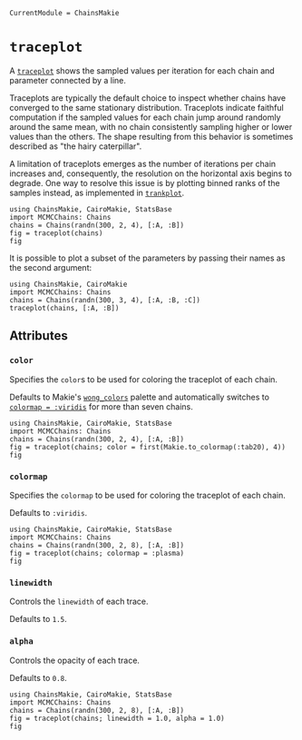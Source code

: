 ```@meta
CurrentModule = ChainsMakie
```

# `traceplot`

A [`traceplot`](@ref) shows the sampled values per iteration for each chain and parameter connected by a line.

Traceplots are typically the default choice to inspect whether chains have converged to the same stationary distribution.
Traceplots indicate faithful computation if the sampled values for each chain jump around randomly around the same mean, with no chain consistently sampling higher or lower values than the others.
The shape resulting from this behavior is sometimes described as "the hairy caterpillar".

A limitation of traceplots emerges as the number of iterations per chain increases and, consequently, the resolution on the horizontal axis begins to degrade.
One way to resolve this issue is by plotting binned ranks of the samples instead, as implemented in [`trankplot`](@ref).

```@example
using ChainsMakie, CairoMakie, StatsBase
import MCMCChains: Chains
chains = Chains(randn(300, 2, 4), [:A, :B])
fig = traceplot(chains)
fig
```

It is possible to plot a subset of the parameters by passing their names as the second argument:

```@example
using ChainsMakie, CairoMakie 
import MCMCChains: Chains
chains = Chains(randn(300, 3, 4), [:A, :B, :C])
traceplot(chains, [:A, :B])
```

## Attributes

### `color`

Specifies the `color`s to be used for coloring the traceplot of each chain.

Defaults to Makie's [`wong_colors`](https://docs.makie.org/dev/explanations/colors#Colormaps) palette and automatically switches to [`colormap = :viridis`](https://docs.makie.org/dev/explanations/colors#Colormaps) for more than seven chains.

```@example
using ChainsMakie, CairoMakie, StatsBase
import MCMCChains: Chains
chains = Chains(randn(300, 2, 4), [:A, :B])
fig = traceplot(chains; color = first(Makie.to_colormap(:tab20), 4))
fig
```

### `colormap`

Specifies the `colormap` to be used for coloring the traceplot of each chain.

Defaults to `:viridis`.

```@example
using ChainsMakie, CairoMakie, StatsBase
import MCMCChains: Chains
chains = Chains(randn(300, 2, 8), [:A, :B])
fig = traceplot(chains; colormap = :plasma)
fig
```

### `linewidth`

Controls the `linewidth` of each trace.

Defaults to `1.5`.

### `alpha`

Controls the opacity of each trace.

Defaults to `0.8`.

```@example
using ChainsMakie, CairoMakie, StatsBase
import MCMCChains: Chains
chains = Chains(randn(300, 2, 8), [:A, :B])
fig = traceplot(chains; linewidth = 1.0, alpha = 1.0)
fig
```
